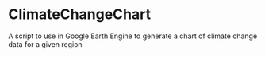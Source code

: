 # ClimateChangeChart
A script to use in Google Earth Engine to generate a chart of climate change data for a given region
